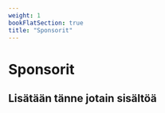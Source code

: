 ```yaml
---
weight: 1
bookFlatSection: true
title: "Sponsorit"
---
```


# Sponsorit

## Lisätään tänne jotain sisältöä
